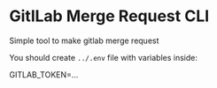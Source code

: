 # GitlLab Merge Request CLI

Simple tool to make gitlab merge request

You should create `../.env` file with variables inside:

GITLAB_TOKEN=…
